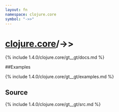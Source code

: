 ```yaml
---
layout: fn
namespace: clojure.core
symbol: "->>"
---
```


# [clojure.core](../)/->>

{% include 1.4.0/clojure.core/gt__gt/docs.md %}

##Examples

{% include 1.4.0/clojure.core/gt__gt/examples.md %}
## Source
{% include 1.4.0/clojure.core/gt__gt/src.md %}

